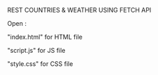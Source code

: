 REST COUNTRIES & WEATHER USING FETCH API

Open :

"index.html" for HTML file

"script.js" for JS file

"style.css" for CSS file
